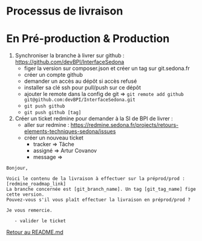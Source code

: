 Processus de livraison
=============

#  En Pré-production & Production

1. Synchroniser la branche à livrer sur github : https://github.com/devBPI/InterfaceSedona
    - figer la version sur composer.json et créer un tag sur git.sedona.fr
    - créer un compte github
    - demander un accès au dépôt si accès refusé
    - installer sa clé ssh pour pull/push sur ce dépôt
    - ajouter le remote dans la config de git 
      => ```git remote add github git@github.com:devBPI/InterfaceSedona.git```
    - ```git push github```
    - ```git push github [tag]```
2. Créer un ticket redmine pour demander à la SI de BPI de livrer : 
   - aller sur redmine : https://redmine.sedona.fr/projects/retours-elements-techniques-sedona/issues
   - créer un nouveau ticket
     - tracker => Tâche
     - assigné => Artur Covanov
     - message =>
```
Bonjour,

Voici le contenu de la livraison à effectuer sur la préprod/prod : [redmine_roadmap_link]
La branche concernée est [git_branch_name]. Un tag [git_tag_name] fige cette version.
Pouvez-vous s'il vous plaît effectuer la livraison en préprod/prod ?

Je vous remercie.
```
       - valider le ticket


[Retour au README.md](../README.md)
